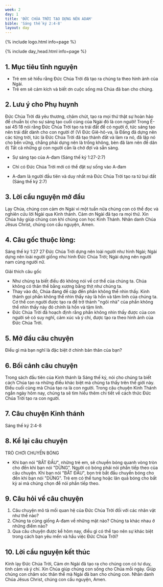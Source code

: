 ```yaml
---
week: 2
day: 1
title: 'ĐỨC CHÚA TRỜI TẠO DỰNG NÊN ADAM'
bible: 'Sáng thế ký 2:4-8'
layout: day
---
```



{% include logo.html info=page %}

{% include day_head.html info=page %}

## 1. Mục tiêu tĩnh nguyện
- Trẻ em sẽ hiểu rằng Đức Chúa Trời đã tạo ra chúng ta theo hình ảnh của Ngài.
- Trẻ em sẽ cảm kích và biết ơn cuộc sống mà Chúa đã ban cho chúng.

## 2. Lưu ý cho Phụ huynh
Đức Chúa Trời đã yêu thương, chăm chút, tạo ra mọi thứ thật sự hoàn hảo để chuẩn bị cho sự sáng tạo cuối cùng của Ngài đó là con người! Trong Ê-sai 45:18 nói rằng Đức Chúa Trời tạo ra trái đất để có người ở, tức sáng tạo nên trái đất dành cho con người ở!   (Vì Đức Giê-hô-va, là Đấng đã dựng nên các từng trời, tức là Đức Chúa Trời đã tạo thành đất và làm ra nó, đã lập nó cho bền vững, chẳng phải dựng nên là trống không, bèn đã làm nên để dân ở)
 Tất cả những gì con người cần là chờ đợi và sẵn sàng.
* Sự sáng tạo của A-đam (Sáng thế ký 1:27-2:7)
- Chỉ có Đức Chúa Trời mới có thể đặt sự sống vào A-đam
* A-đam là người đầu tiên và duy nhất mà Đức Chúa Trời tạo ra từ bụi đất (Sáng thế ký 2:7)

## 3. Lời cầu nguyện mở đầu
Lạy Chúa, chúng con cảm ơn Ngài vì một tuần nữa chúng con có thể đọc và nghiên cứu lời Ngài qua Kinh thánh. Cảm ơn Ngài đã tạo ra mọi thứ. Xin Chúa hãy giúp chúng con khi chúng con học Kinh Thánh. Nhân danh Chúa Jêsus Christ, chúng con cầu nguyện, Amen.

## 4. Câu gốc thuộc lòng:
Sáng thế ký 1:27
27 Đức Chúa Trời dựng nên loài người như hình Ngài; Ngài dựng nên loài người giống như hình Đức Chúa Trời; Ngài dựng nên người nam cùng người nữ.

Giải thích câu gốc
- Như chúng ta biết điều đó không nói về cơ thể của chúng ta. Chúa không có thân thể bằng xương bằng thịt như chúng ta.
- Thay vào đó, Chúa đang đề cập đến phần không thể nhìn thấy. Kinh thánh gọi phần không thể nhìn thấy này là hồn và tâm linh của chúng ta. Cơ thể con người được tạo ra để trở thành "ngôi nhà" của phần không thể nhìn thấy này đó chính là hồn và tâm linh.
- Đức Chúa Trời đã hoạch định rằng phần không nhìn thấy được của con người sẽ có suy nghĩ, cảm xúc và ý chí, được tạo ra theo hình ảnh của Đức Chúa Trời.

## 5. Mở đầu câu chuyện
Điều gì mà bạn nghĩ là đặc biệt ở chính bản thân của bạn?

## 6. Bối cảnh câu chuyện
Trong  sách đầu tiên của Kinh thánh là Sáng thế ký, nói cho chúng ta biết cách Chúa tạo ra những điều khác biệt mà chúng ta thấy trên thế giới này. Điều cuối cùng mà Chúa tạo ra là con người. Trong câu chuyện Kinh Thánh ngắn ngày hôm nay, chúng ta sẽ tìm hiểu thêm chi tiết về cách thức Đức Chúa Trời tạo ra con người.

## 7. Câu chuyện Kinh thánh
Sáng thế ký 2:4-8

## 8. Kể lại câu chuyện
TRÒ CHƠI CHUYỀN BÓNG
 - Khi bạn nói "BẮT ĐẦU", những trẻ em, sẽ chuyền bóng quanh vòng tròn cho đến khi bạn nói "DỪNG". Người có bóng phải nói phần tiếp theo của câu chuyện. Khi bạn nói "BẮT ĐẦU", bọn trẻ bắt đầu chuyền bóng cho đến khi bạn nói "DỪNG". Trẻ em có thể tung hoặc lăn quả bóng cho bất kỳ ai mà chúng chọn để nói phần tiếp theo.

## 9. Câu hỏi về câu chuyện
1. Câu chuyện mô tả mối quan hệ của Đức Chúa Trời đối với các nhân vật như thế nào?
2. Chúng ta cũng giống A-đam về những mặt nào? Chúng ta khác nhau ở những điểm nào?
3. Qua câu chuyện được kể hôm nay, điều gì có thể tạo nên sự khác biệt trong cách bạn yêu mến và hầu việc Đức Chúa Trời?

## 10. Lời cầu nguyện kết thúc
Kính lạy Đức Chúa Trời, Cảm ơn Ngài đã tạo ra cho chúng con có tư duy, tình cảm và ý chí. Xin Chúa giúp chúng con sống cho Chúa mỗi ngày. Giúp chúng con chăm sóc thân thể mà Ngài đã ban cho chúng con. Nhân danh Chúa Jêsus Christ, chúng con cầu nguyện, Amen.
